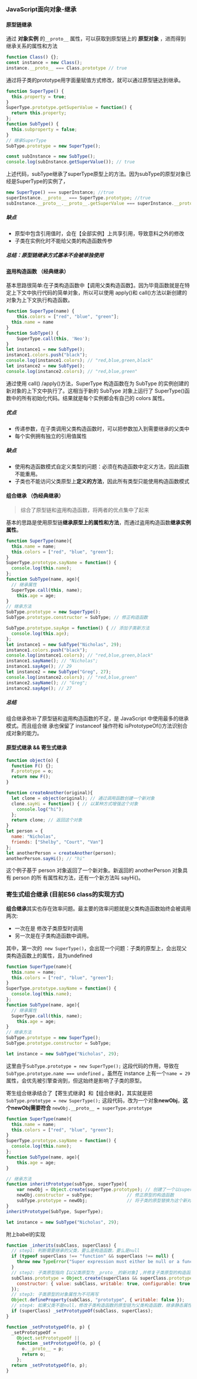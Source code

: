 ### JavaScript面向对象-继承

#### 原型链继承

通过 **对象实例** 的`__proto__` 属性，可以获取到原型链上的 **原型对象** ，进而得到继承关系的属性和方法

```js
function Class() {};
const instance = new Class();
instance.__proto__ === Class.prototype // true 
```

通过将子类的prototype用字面量赋值方式修改，就可以通过原型链达到继承。

```js
function SuperType() {
  this.property = true;
}
SuperType.prototype.getSuperValue = function() {
  return this.property;
};
function SubType() {
  this.subproperty = false;
}
// 继承SuperType
SubType.prototype = new SuperType();

const subInstance = new SubType();
console.log(subInstance.getSuperValue()); // true
```

上述代码，subType继承了superType原型上的方法。因为subType的原型对象已经是SuperType的实例了，

```js
new SuperType() === superInstance; //true
superInstance.__proto__ === SuperType.prototype; //true
subInstance.__proto__.__proto__.getSuperValue === superInstance.__proto__.getSuperValue === SuperType.prototype.getSuperValue // 通过两个原型链查到getSuperValue
```

##### 缺点

- 原型中包含引用值时，会在【全部实例】上共享引用，导致意料之外的修改
- 子类在实例化时不能给父类的构造函数传参

##### 总结：原型链继承方式基本不会被单独使用



#### 盗用构造函数 （经典继承）

基本思路很简单:在子类构造函数中【调用父类构造函数】。因为毕竟函数就是在特定上下文中执行代码的简单对象，所以可以使用 apply()和 call()方法以新创建的对象为上下文执行构造函数。

```js
function SuperType(name) {
	this.colors = ["red", "blue", "green"];
  this.name = name
}
function SubType() {
	SuperType.call(this, 'Neo');
}
let instance1 = new SubType();
instance1.colors.push("black");
console.log(instance1.colors); // "red,blue,green,black"
let instance2 = new SubType();
console.log(instance2.colors); // "red,blue,green"
```

通过使用 call() /apply()方法，SuperType 构造函数在为 SubType 的实例创建的新对象的上下文中执行了。这相当于新的 SubType 对象上运行了 SuperType()函数中的所有初始化代码。结果就是每个实例都会有自己的 colors 属性。

##### 优点

- 传递参数，在子类调用父类构造函数时，可以把参数加入到需要继承的父类中
- 每个实例拥有独立的引用值属性

##### 缺点

- 使用构造函数模式自定义类型的问题：必须在构造函数中定义方法，因此函数不能重用。
- 子类也不能访问父类原型上**定义的方法**，因此所有类型只能使用构造函数模式



#### 组合继承 （伪经典继承）

> 综合了原型链和盗用构造函数，将两者的优点集中了起来

基本的思路是使用原型链**继承原型上的属性和方法**，而通过盗用构造函数**继承实例属性**。

```js
function SuperType(name){
  this.name = name;
  this.colors = ["red", "blue", "green"];
}
SuperType.prototype.sayName = function() {
  console.log(this.name);
};
function SubType(name, age){
  // 继承属性
  SuperType.call(this, name);
	this.age = age;
}
// 继承方法
SubType.prototype = new SuperType();
SubType.prototype.constructor = SubType; // 修正构造函数

SubType.prototype.sayAge = function() { // 添加子类新方法
  console.log(this.age);
};
let instance1 = new SubType("Nicholas", 29);
instance1.colors.push("black");
console.log(instance1.colors); // "red,blue,green,black"
instance1.sayName(); // "Nicholas";
instance1.sayAge(); // 29
let instance2 = new SubType("Greg", 27);
console.log(instance2.colors); // "red,blue,green"
instance2.sayName(); // "Greg";
instance2.sayAge(); // 27
```

##### 总结

组合继承弥补了原型链和盗用构造函数的不足，是 JavaScript 中使用最多的继承模式。而且组合继 承也保留了 instanceof 操作符和 isPrototypeOf()方法识别合成对象的能力。



#### 原型式继承 && 寄生式继承

```js
function object(o) {
  function F() {};
  F.prototype = o;
  return new F();
}

function createAnother(original){
  let clone = object(original); // 通过调用函数创建一个新对象
  clone.sayHi = function() { // 以某种方式增强这个对象
    console.log("hi"); 
  };
  return clone; // 返回这个对象 
}
let person = {
  name: "Nicholas",
  friends: ["Shelby", "Court", "Van"]
};
let anotherPerson = createAnother(person);
anotherPerson.sayHi(); // "hi"
```

这个例子基于 person 对象返回了一个新对象。新返回的 anotherPerson 对象具有 person 的所 有属性和方法，还有一个新方法叫 sayHi()。



### 寄生式组合继承 (目前ES6 class的实现方式)

**组合继承**其实也存在效率问题。最主要的效率问题就是父类构造函数始终会被调用两次:

- 一次在是 修改子类原型时调用
- 另一次是在子类构造函数中调用。

其中，第一次的` new SuperType()`，会出现一个问题：子类的原型上，会出现父类构造函数上的属性，且为undefined

```js
function SuperType(name){
  this.name = name;
  this.colors = ["red", "blue", "green"];
}
SuperType.prototype.sayName = function() {
  console.log(this.name);
};
function SubType(name, age){
  // 继承属性
  SuperType.call(this, name);
	this.age = age;
}
// 继承方法
SubType.prototype = new SuperType();
SubType.prototype.constructor = SubType;

let instance = new SubType("Nicholas", 29);
```

这里由于`SubType.prototype = new SuperType();` 这段代码的作用，导致在 `SubType.prototype.name === undefined` 。虽然在 instance 上有一个`name = 29`属性，会优先被引擎查询到，但这始终是影响了子类的原型。



寄生组合继承结合了【寄生式继承】和【组合继承】，其实就是把`SubType.prototype = new SuperType();` 这段代码，改为一个对象**newObj**，**这个newObj需要符合** `newObj.__proto__ = superType.prototype`

```js
function SuperType(name){
  this.name = name;
  this.colors = ["red", "blue", "green"];
}
SuperType.prototype.sayName = function() {
  console.log(this.name);
};
function SubType(name, age){
	this.age = age;
}

// 继承方法
function inheritPrototype(subType, superType){
    var newObj = Object.create(superType.prototype); // 创建了一个以superType.prototype为__proto__的对象
    newObj.constructor = subType;             // 修正原型的构造函数
    subType.prototype = newObj;               // 将子类的原型替换为这个新对象
}
inheritPrototype(SubType, SuperType);

let instance = new SubType("Nicholas", 29);
```



附上babel的实现

```js
function _inherits(subClass, superClass) {
  // step1: 判断需要继承的父类，要么是构造函数，要么是null
  if (typeof superClass !== "function" && superClass !== null) {
    throw new TypeError("Super expression must either be null or a function");
  }
  // step2: 子类原型指向【以父类原型为__proto__的新对象】,并修复子类原型的构造函数
  subClass.prototype = Object.create(superClass && superClass.prototype, {
    constructor: { value: subClass, writable: true, configurable: true },
  });
  // step3: 子类原型的对象属性为不可再写
  Object.defineProperty(subClass, "prototype", { writable: false });
  // step4: 如果父类不是null，修改子类构造函数的原型链为父类构造函数，继承静态属性和方法
  if (superClass) _setPrototypeOf(subClass, superClass);
}

function _setPrototypeOf(o, p) {
  _setPrototypeOf =
    Object.setPrototypeOf ||
    function _setPrototypeOf(o, p) {
      o.__proto__ = p;
      return o;
    };
  return _setPrototypeOf(o, p);
}
```

